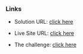 ### Links

- Solution URL: [click here](https://github.com/weldu0/Frontend-Mentor-Challenges-Collection/tree/main/testimonials-grid-section-main)

- Live Site URL: [click here](https://weldu0.github.io/Frontend-Mentor-Challenges-Collection/testimonials-grid-section-main)

- The challenge: [click here](https://www.frontendmentor.io/challenges/testimonials-grid-section-Nnw6J7Un7)